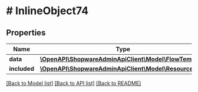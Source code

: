 # # InlineObject74

## Properties

Name | Type | Description | Notes
------------ | ------------- | ------------- | -------------
**data** | [**\OpenAPI\ShopwareAdminApiClient\Model\FlowTemplate**](FlowTemplate.md) |  | [optional]
**included** | [**\OpenAPI\ShopwareAdminApiClient\Model\Resource[]**](Resource.md) |  | [optional]

[[Back to Model list]](../../README.md#models) [[Back to API list]](../../README.md#endpoints) [[Back to README]](../../README.md)

